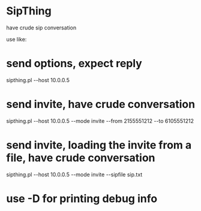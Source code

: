 # SipThing

have crude sip conversation

use like:

# send options, expect reply
sipthing.pl --host 10.0.0.5

# send invite, have crude conversation
sipthing.pl --host 10.0.0.5 --mode invite --from 2155551212 --to 6105551212

# send invite, loading the invite from a file, have crude conversation
sipthing.pl --host 10.0.0.5 --mode invite --sipfile sip.txt


# use -D for printing debug info

